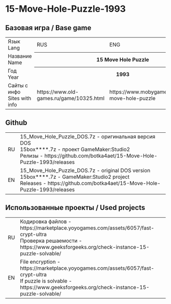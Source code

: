 # 15-Move-Hole-Puzzle-1993
## Базовая игра / Base game
<table>
  <tr><td>Язык<br/>Lang</td><td>RUS</td><td>ENG</td></tr>
  <tr><td>Название<br/>Name</td><th colspan=2>15 Move Hole Puzzle</th></tr>
  <tr><td>Год<br/>Year</td><th colspan=2>1993</th></tr>
  <tr><td>Сайты с инфо<br/>Sites with info</td><td>https://www.old-games.ru/game/10325.html</td><td>https://www.mobygames.com/game/15-move-hole-puzzle</td></tr>  
</table>

## Github

<table>  
  <tr><td>RU</td><td>15_Move_Hole_Puzzle_DOS.7z - оригинальная версия DOS<br/>
    15box****.7z - проект GameMaker:Studio2<br/>
    Релизы - https://github.com/botka4aet/15-Move-Hole-Puzzle-1993/releases
    </td></tr>
  <tr><td>EN</td><td>15_Move_Hole_Puzzle_DOS.7z - original DOS version<br/>
    15box****.7z - GameMaker:Studio2 project<br/>
    Releases - https://github.com/botka4aet/15-Move-Hole-Puzzle-1993/releases 
    </td></tr> 
</table>

## Использованные проекты / Used projects

<table>  
  <tr><td>RU</td><td>Кодировка файлов - https://marketplace.yoyogames.com/assets/6057/fast-crypt-ultra <br/>
    Проверка решаемости - https://www.geeksforgeeks.org/check-instance-15-puzzle-solvable/ <br/>
    </td></tr>
  <tr><td>EN</td><td>File encryption - https://marketplace.yoyogames.com/assets/6057/fast-crypt-ultra <br/>
    If puzzle is solvable - https://www.geeksforgeeks.org/check-instance-15-puzzle-solvable/ <br/>
    </td></tr> 
</table>
